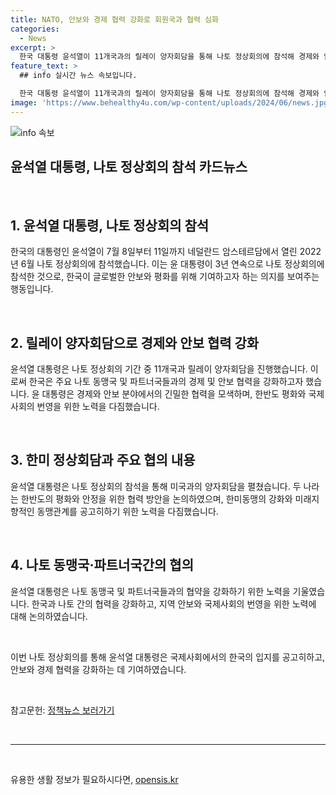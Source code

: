 ```yaml
---
title: NATO, 안보와 경제 협력 강화로 회원국과 협력 심화
categories:
  - News
excerpt: >
  한국 대통령 윤석열이 11개국과의 릴레이 양자회담을 통해 나토 정상회의에 참석해 경제와 안보 협력을 강화했습니다. 이로써 그는 3연속으로 나토 정상회의에 참석하며 자유·평화·번영에 기여하는 글로벌 중추국가로서 역할을 이어나가고 있습니다. 요약문을 보고 더 알아보고 싶다면 정책뉴스를 확인해보세요!
feature_text: >
  ## info 실시간 뉴스 속보입니다.

  한국 대통령 윤석열이 11개국과의 릴레이 양자회담을 통해 나토 정상회의에 참석해 경제와 안보 협력을 강화했습니다. 이로써 그는 3연속으로 나토 정상회의에 참석하며 자유·평화·번영에 기여하는 글로벌 중추국가로서 역할을 이어나가고 있습니다. 요약문을 보고 더 알아보고 싶다면 정책뉴스를 확인해보세요!
image: 'https://www.behealthy4u.com/wp-content/uploads/2024/06/news.jpg'
---
```


<p><img src="https://www.behealthy4u.com/wp-content/uploads/2024/06/news.jpg" alt="info 속보" /></p>

<h2>윤석열 대통령, 나토 정상회의 참석 카드뉴스</h2>

<p data-ke-size="size16">&nbsp;</p>

<h2>1. 윤석열 대통령, 나토 정상회의 참석</h2>

<p>한국의 대통령인 윤석열이 7월 8일부터 11일까지 네덜란드 암스테르담에서 열린 2022년 6월 나토 정상회의에 참석했습니다. 이는 윤 대통령이 3년 연속으로 나토 정상회의에 참석한 것으로, 한국이 글로벌한 안보와 평화를 위해 기여하고자 하는 의지를 보여주는 행동입니다.</p>

<p data-ke-size="size16">&nbsp;</p>

<h2>2. 릴레이 양자회담으로 경제와 안보 협력 강화</h2>

<p>윤석열 대통령은 나토 정상회의 기간 중 11개국과 릴레이 양자회담을 진행했습니다. 이로써 한국은 주요 나토 동맹국 및 파트너국들과의 경제 및 안보 협력을 강화하고자 했습니다. 윤 대통령은 경제와 안보 분야에서의 긴밀한 협력을 모색하며, 한반도 평화와 국제사회의 번영을 위한 노력을 다짐했습니다.</p>

<p data-ke-size="size16">&nbsp;</p>

<h2>3. 한미 정상회담과 주요 협의 내용</h2>

<p>윤석열 대통령은 나토 정상회의 참석을 통해 미국과의 양자회담을 펼쳤습니다. 두 나라는 한반도의 평화와 안정을 위한 협력 방안을 논의하였으며, 한미동맹의 강화와 미래지향적인 동맹관계를 공고히하기 위한 노력을 다짐했습니다. </p>

<p data-ke-size="size16">&nbsp;</p>

<h2>4. 나토 동맹국·파트너국간의 협의</h2>

<p>윤석열 대통령은 나토 동맹국 및 파트너국들과의 협약을 강화하기 위한 노력을 기울였습니다. 한국과 나토 간의 협력을 강화하고, 지역 안보와 국제사회의 번영을 위한 노력에 대해 논의하였습니다. </p>

<p data-ke-size="size16">&nbsp;</p>

<p>이번 나토 정상회의를 통해 윤석열 대통령은 국제사회에서의 한국의 입지를 공고히하고, 안보와 경제 협력을 강화하는 데 기여하였습니다.</p>

<p data-ke-size="size16">&nbsp;</p>

<p>참고문헌: <a href="https://https://www.korea.kr/news/policyNewsView.do?newsId=148827562" target="_blank">정책뉴스 보러가기</a></p>

<p data-ke-size="size16">&nbsp;</p>

<hr>

<p data-ke-size="size16">&nbsp;</p>
유용한 생활 정보가 필요하시다면, <a href="https://opensis.kr" rel="dofollow">opensis.kr</a>



